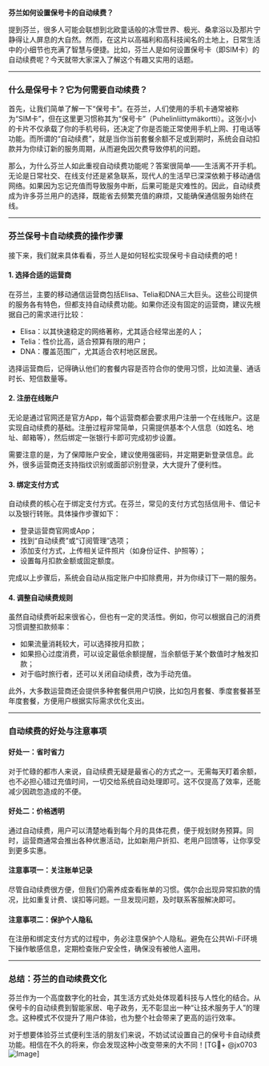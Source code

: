 **芬兰如何设置保号卡的自动续费？**

提到芬兰，很多人可能会联想到北欧童话般的冰雪世界、极光、桑拿浴以及那片宁静得让人屏息的大自然。然而，在这片以高福利和高科技闻名的土地上，日常生活中的小细节也充满了智慧与便捷。比如，芬兰人是如何设置保号卡（即SIM卡）的自动续费呢？今天就带大家深入了解这个有趣又实用的话题。

---

### 什么是保号卡？它为何需要自动续费？

首先，让我们简单了解一下“保号卡”。在芬兰，人们使用的手机卡通常被称为“SIM卡”，但在这里更习惯称其为“保号卡”（Puhelinliittymäkortti）。这张小小的卡片不仅承载了你的手机号码，还决定了你是否能正常使用手机上网、打电话等功能。而所谓的“自动续费”，就是当你当前套餐余额不足或到期时，系统会自动扣款并为你续订新的服务周期，从而避免因欠费导致停机的问题。

那么，为什么芬兰人如此重视自动续费功能呢？答案很简单——生活离不开手机。无论是日常社交、在线支付还是紧急联系，现代人的生活早已深深依赖于移动通信网络。如果因为忘记充值而导致服务中断，后果可能是灾难性的。因此，自动续费成为许多芬兰用户的选择，既能省去频繁充值的麻烦，又能确保通信服务始终在线。

---

### 芬兰保号卡自动续费的操作步骤

接下来，我们就来具体看看，芬兰人是如何轻松实现保号卡自动续费的吧！

#### 1. **选择合适的运营商**
在芬兰，主要的移动通信运营商包括Elisa、Telia和DNA三大巨头。这些公司提供的服务各有特色，但都支持自动续费功能。如果你还没有固定的运营商，建议先根据自己的需求进行比较：
- Elisa：以其快速稳定的网络著称，尤其适合经常出差的人；
- Telia：性价比高，适合预算有限的用户；
- DNA：覆盖范围广，尤其适合农村地区居民。

选择运营商后，记得确认他们的套餐内容是否符合你的使用习惯，比如流量、通话时长、短信数量等。

#### 2. **注册在线账户**
无论是通过官网还是官方App，每个运营商都会要求用户注册一个在线账户。这是实现自动续费的基础。注册过程非常简单，只需提供基本个人信息（如姓名、地址、邮箱等），然后绑定一张银行卡即可完成初步设置。

需要注意的是，为了保障账户安全，建议使用强密码，并定期更新登录信息。此外，很多运营商还支持指纹识别或面部识别登录，大大提升了便利性。

#### 3. **绑定支付方式**
自动续费的核心在于绑定支付方式。在芬兰，常见的支付方式包括信用卡、借记卡以及银行转账。具体操作步骤如下：
- 登录运营商官网或App；
- 找到“自动续费”或“订阅管理”选项；
- 添加支付方式，上传相关证件照片（如身份证件、护照等）；
- 设置每月扣款金额或固定额度。

完成以上步骤后，系统会自动从指定账户中扣除费用，并为你续订下一期的服务。

#### 4. **调整自动续费规则**
虽然自动续费听起来很省心，但也有一定的灵活性。例如，你可以根据自己的消费习惯调整扣款频率：
- 如果流量消耗较大，可以选择按月扣款；
- 如果担心过度消费，可以设定最低余额提醒，当余额低于某个数值时才触发扣款；
- 对于临时旅行者，还可以关闭自动续费，改为手动充值。

此外，大多数运营商还会提供多种套餐供用户切换，比如包月套餐、季度套餐甚至年度套餐，方便用户根据实际需求优化支出。

---

### 自动续费的好处与注意事项

#### 好处一：省时省力
对于忙碌的都市人来说，自动续费无疑是最省心的方式之一。无需每天盯着余额，也不必担心错过充值时间，一切交给系统自动处理即可。这不仅提高了效率，还能减少因疏忽造成的不便。

#### 好处二：价格透明
通过自动续费，用户可以清楚地看到每个月的具体花费，便于规划财务预算。同时，运营商通常会推出各种优惠活动，比如新用户折扣、老用户回馈等，让你享受到更多实惠。

#### 注意事项一：关注账单记录
尽管自动续费很方便，但我们仍需养成查看账单的习惯。偶尔会出现异常扣款的情况，比如重复计费、误扣等问题。一旦发现问题，及时联系客服解决即可。

#### 注意事项二：保护个人隐私
在注册和绑定支付方式的过程中，务必注意保护个人隐私。避免在公共Wi-Fi环境下操作敏感信息，定期检查账户安全性，确保没有被他人盗用。

---

### 总结：芬兰的自动续费文化

芬兰作为一个高度数字化的社会，其生活方式处处体现着科技与人性化的结合。从保号卡的自动续费到智能家居、电子政务，无不彰显出一种“让技术服务于人”的理念。这种模式不仅提升了用户体验，也为整个社会带来了更高的运行效率。

对于想要体验芬兰式便利生活的朋友们来说，不妨试试设置自己的保号卡自动续费功能。相信在不久的将来，你会发现这种小改变带来的大不同！[TG💪+ @jx0703 ![Image](https://github.com/user-attachments/assets/dbca1d08-cadb-493c-b0ec-ad6f7a83f270)]